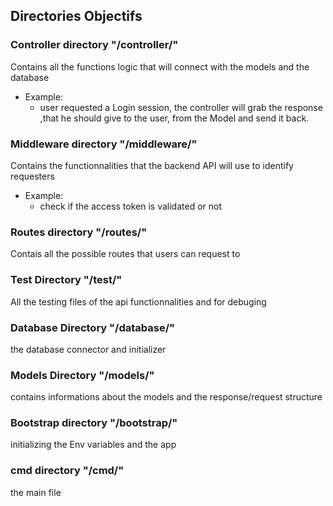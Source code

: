 ## Directories Objectifs 

### Controller directory "/controller/"
Contains all the functions logic that will connect with the models and the database 

- Example:
    - user requested a Login session, the controller will grab the response ,that he should give to the user, from the Model and send it back.

### Middleware directory "/middleware/"
Contains the functionnalities that the backend API will use to identify requesters

- Example:
    - check if the access token is validated or not 
### Routes directory "/routes/"
Contais all the possible routes that users can request to

### Test Directory "/test/"
All the testing files of the api functionnalities and for debuging

### Database Directory "/database/"
the database connector and initializer

### Models Directory "/models/"
contains informations about the models and the response/request structure

### Bootstrap directory "/bootstrap/"
initializing the Env variables and the app

### cmd directory "/cmd/"
the main file

